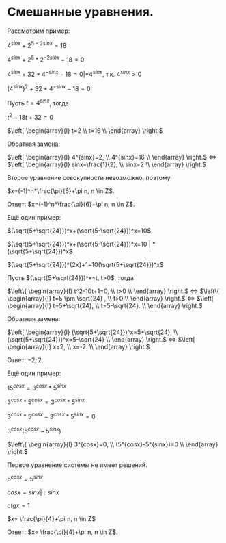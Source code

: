 # Смешанные уравнения.

Рассмотрим пример:

$4^{sinx}+2^{5-2sinx}=18$

$4^{sinx}+2^5*2^{-2sinx}-18=0$

$4^{sinx}+32*4^{-sinx}-18=0 | *4^{sinx}$, т.к. $4^{sinx}>0$

$(4^{sinx})^2+32*4^{-sinx}-18=0$

Пусть $t=4^{sinx}$, тогда

$t^2-18t+32=0$

$\left[
  \begin{array}{l}
     t=2 \\
     t=16 \\
  \end{array}
\right.$

Обратная замена:

$\left[
  \begin{array}{l}
     4^{sinx}=2, \\
     4^{sinx}=16 \\
  \end{array}
\right.$ $\Leftrightarrow$
$\left[
  \begin{array}{l}
     sinx=\frac{1}{2}, \\
    sinx=2 \\
  \end{array}
\right.$

Второе уравнение совокупности невозможно, поэтому

$x=(-1)^n*\frac{\pi}{6}+\pi n, n \in Z$.

Ответ: $x=(-1)^n*\frac{\pi}{6}+\pi n, n \in Z$.

Ещё один пример:

$(\sqrt{5+\sqrt{24}})^x+(\sqrt{5-\sqrt{24}})^x=10$

$(\sqrt{5+\sqrt{24}})^x+(\sqrt{5-\sqrt{24}})^x=10 | * (\sqrt{5+\sqrt{24}})^x$

$(\sqrt{5+\sqrt{24}})^{2x}+1=10(\sqrt{5+\sqrt{24}})^x$

Пусть $(\sqrt{5+\sqrt{24}})^x=t, t>0$, тогда

$\left\{
  \begin{array}{l}
     t^2-10t+1=0, \\
     t>0 \\
  \end{array}
\right.$
$\Leftrightarrow$
$\left\{
  \begin{array}{l}
     t=5 \pm \sqrt{24} , \\
     t>0 \\
  \end{array}
\right.$
$\Leftrightarrow$
$\left[
  \begin{array}{l}
     t=5+\sqrt{24}, \\
     t=5-\sqrt{24}. \\
  \end{array}
\right.$

Обратная замена:

$\left[
  \begin{array}{l}
     (\sqrt{5+\sqrt{24}})^x=5+\sqrt{24}, \\
     (\sqrt{5+\sqrt{24}})^x=5-\sqrt{24} \\
  \end{array}
\right.$
$\Leftrightarrow$
$\left[
  \begin{array}{l}
     x=2, \\
     x=-2. \\
  \end{array}
\right.$

Ответ: $-2; 2$.

Ещё один пример:

$15^{cosx}=3^{cosx}*5^{sinx}$

$3^{cosx}*5^{cosx}=3^{cosx}*5^{sinx}$

$3^{cosx}*5^{cosx}-3^{cosx}*5^{sinx}=0$

$3^{cosx}(5^{cosx}-5^{sinx})$

$\left\{
  \begin{array}{l}
     3^{cosx}=0, \\
     (5^{cosx}-5^{sinx})=0 \\
  \end{array}
\right.$

Первое уравнение системы не имеет решений.

$5^{cosx}=5^{sinx}$

$cosx=sinx |:sinx$

$ctgx=1$

$x= \frac{\pi}{4}+\pi n, n \in Z$

Ответ: $x= \frac{\pi}{4}+\pi n, n \in Z$.